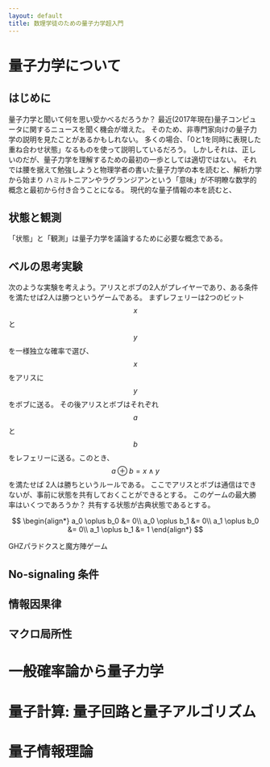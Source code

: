 ```yaml
---
layout: default
title: 数理学徒のための量子力学超入門
---
```


量子力学について
================

はじめに
----------------
量子力学と聞いて何を思い受かべるだろうか？
最近(2017年現在)量子コンピュータに関するニュースを聞く機会が増えた。
そのため、非専門家向けの量子力学の説明を見たことがあるかもしれない。
多くの場合、「0と1を同時に表現した重ね合わせ状態」なるものを使って説明しているだろう。
しかしそれは、正しいのだが、量子力学を理解するための最初の一歩としては適切ではない。
それでは腰を据えて勉強しようと物理学者の書いた量子力学の本を読むと、解析力学から始まり
ハミルトニアンやラグランジアンという「意味」が不明瞭な数学的概念と最初から付き合うことになる。
現代的な量子情報の本を読むと、


状態と観測
----------------
「状態」と「観測」は量子力学を議論するために必要な概念である。



ベルの思考実験
----------------
次のような実験を考えよう。アリスとボブの2人がプレイヤーであり、ある条件を満たせば2人は勝つというゲームである。
まずレフェリーは2つのビット $$x$$ と $$y$$ を一様独立な確率で選び、$$x$$ をアリスに $$y$$ をボブに送る。
その後アリスとボブはそれぞれ $$a$$ と $$b$$ をレフェリーに送る。このとき、$$a\oplus b=x\wedge y$$ を満たせば 2人は勝ちというルールである。
ここでアリスとボブは通信はできないが、事前に状態を共有しておくことができるとする。
このゲームの最大勝率はいくつであろうか？
共有する状態が古典状態であるとする。


$$
\begin{align*}
a_0 \oplus b_0 &= 0\\
a_0 \oplus b_1 &= 0\\
a_1 \oplus b_0 &= 0\\
a_1 \oplus b_1 &= 1
\end{align*}
$$

GHZパラドクスと魔方陣ゲーム

No-signaling 条件
----------------

情報因果律
----------------

マクロ局所性
----------------

一般確率論から量子力学
================

量子計算: 量子回路と量子アルゴリズム
================

量子情報理論
================
